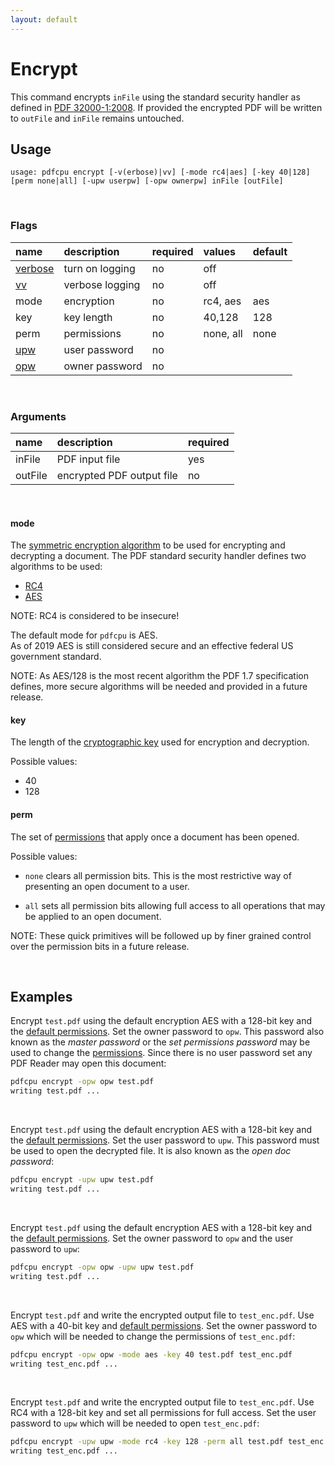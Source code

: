 ```yaml
---
layout: default
---
```


# Encrypt

This command encrypts `inFile` using the standard security handler as defined in [PDF 32000-1:2008](https://www.adobe.com/content/dam/acom/en/devnet/pdf/pdfs/PDF32000_2008.pdf). If provided the encrypted PDF will be written to `outFile` and `inFile` remains untouched.

## Usage

```
usage: pdfcpu encrypt [-v(erbose)|vv] [-mode rc4|aes] [-key 40|128] [perm none|all] [-upw userpw] [-opw ownerpw] inFile [outFile]
```

<br>

### Flags

| name                             | description     | required | values         |default
|:---------------------------------|:----------------|:---------|:---------------|:------
| [verbose](../getting_started.md) | turn on logging | no       | off
| [vv](../getting_started.md)      | verbose logging | no       | off
| mode                             | encryption      | no       | rc4, aes       | aes
| key                              | key length      | no       | 40,128         | 128
| perm                             | permissions     | no       | none, all      | none
| [upw](../getting_started.md)     | user password   | no
| [opw](../getting_started.md)     | owner password  | no

<br>

### Arguments

| name         | description               | required
|:-------------|:--------------------------|:--------
| inFile       | PDF input file            | yes
| outFile      | encrypted PDF output file | no

<br>

#### mode

The [symmetric encryption algorithm](https://en.wikipedia.org/wiki/Symmetric-key_algorithm) to be used for encrypting and decrypting a document. The PDF standard security handler defines two algorithms to be used: 

* [RC4](https://en.wikipedia.org/wiki/RC4)
* [AES](https://en.wikipedia.org/wiki/Advanced_Encryption_Standard)

NOTE: RC4 is considered to be insecure!

The default mode for `pdfcpu` is AES.<br>
As of 2019 AES is still considered secure and an effective federal US government standard.

NOTE: As AES/128 is the most recent algorithm the PDF 1.7 specification defines, more secure algorithms will be needed and provided in a future release.

#### key

The length of the [cryptographic key](https://en.wikipedia.org/wiki/Key_(cryptography)) used for encryption and decryption.

Possible values:

* 40
* 128

#### perm

The set of [permissions](perm_list.md) that apply once a document has been opened.

Possible values:
* `none` clears all permission bits. This is the most restrictive way of presenting an open document to a user.

* `all` sets all permission bits allowing full access to all operations that may be applied to an open document.

NOTE: These quick primitives will be followed up by finer grained control over the permission bits in a future release.

<br>

## Examples

Encrypt `test.pdf` using the default encryption AES with a 128-bit key and the [default permissions]().
Set the owner password to `opw`. This password also known as the *master password* or the *set permissions password* may be used to change the [permissions](). Since there is no user password set any PDF Reader may open this document:

```sh
pdfcpu encrypt -opw opw test.pdf
writing test.pdf ...
```

<br>

Encrypt `test.pdf` using the default encryption AES with a 128-bit key and the [default permissions]().
Set the user password to `upw`. This password must be used to open the decrypted file. It is also known as the *open doc password*:

```sh
pdfcpu encrypt -upw upw test.pdf
writing test.pdf ...
```

<br>

Encrypt `test.pdf` using the default encryption AES with a 128-bit key and the [default permissions]().
Set the owner password to `opw` and the user password to `upw`:

```sh
pdfcpu encrypt -opw opw -upw upw test.pdf
writing test.pdf ...
```

<br>

Encrypt `test.pdf` and write the encrypted output file to `test_enc.pdf`. Use AES with a 40-bit key and [default permissions]().
Set the owner password to `opw` which will be needed to change the permissions of `test_enc.pdf`:

```sh
pdfcpu encrypt -opw opw -mode aes -key 40 test.pdf test_enc.pdf
writing test_enc.pdf ...
```

<br>

Encrypt `test.pdf` and write the encrypted output file to `test_enc.pdf`. Use RC4 with a 128-bit key and set all permissions for full access.
Set the user password to `upw` which will be needed to open `test_enc.pdf`:

```sh
pdfcpu encrypt -upw upw -mode rc4 -key 128 -perm all test.pdf test_enc.pdf
writing test_enc.pdf ...
```
